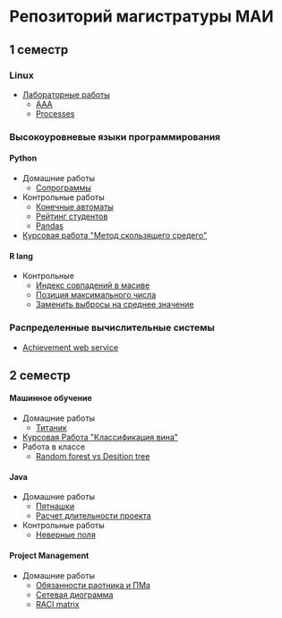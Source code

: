 # Репозиторий магистратуры МАИ
## 1 семестр
### Linux 
* [Лабораторные работы](https://github.com/sashaukl/IT_MAI/tree/master/Linux)
  * [AAA](https://github.com/sashaukl/IT_MAI/tree/master/Linux/AAA)
  * [Processes](https://github.com/sashaukl/IT_MAI/tree/master/Linux/processes)
### Высокоуровневые языки программирования
  #### Python
  * Домашние работы
    * [Сопрограммы](https://github.com/sashaukl/IT_MAI/blob/master/Python/homeworks/coroutines.ipynb)
  * Контрольные работы
    * [Конечные автоматы](https://github.com/sashaukl/IT_MAI/blob/master/Python/test_tasks/finite%20state%20machine/Finite_state_machine.ipynb)
    * [Рейтинг студентов](https://github.com/sashaukl/IT_MAI/blob/master/Python/test_tasks/students%20rating/students_rating.ipynb)
    * [Pandas](https://github.com/sashaukl/IT_MAI/blob/master/Python/test_tasks/pandas/pandas.ipynb)
  * [Курсовая работа "Метод скользящего средего"](https://github.com/sashaukl/IT_MAI/blob/master/Python/Coursework/course.ipynb)
#### R lang
  * Контрольные
    * [Индекс совпадений в масиве](https://github.com/sashaukl/IT_MAI/blob/master/RLang/task_1/solution.r)
    * [Позиция максимального числа](https://github.com/sashaukl/IT_MAI/blob/master/RLang/task_2/max_value_pos.r)
    * [Заменить выбросы на среднее значение](https://github.com/sashaukl/IT_MAI/blob/master/RLang/task_2/avarage_3x_replacer.r)
### Распределенные вычислительные системы
 * [Achievement web service](https://github.com/sashaukl/IT_MAI/tree/master/DistributedComputing/achievement_2)
## 2 семестр
#### Машинное обучение
 * Домашние работы
    * [Титаник](https://github.com/sashaukl/IT_MAI_MASTER/tree/master/machine_learning/homework_1)
 * [Курсовая Работа "Классификация вина"](/machine_learning/coursework/UkolovAP.ipynb)
 * Работа в классе
    * [Random forest vs Desition tree](/machine_learning/randomforest_vs_desitiontree/Untitled0.ipynb)
#### Java
 * Домашние работы
    * [Пятнашки](https://github.com/sashaukl/IT_MAI_MASTER/tree/master/java/homeworks/fifteengame)
    * [Расчет длительности проекта](/java/homeworks/task_duration_counter)
 * Контрольные работы
    * [Неверные поля](https://github.com/sashaukl/IT_MAI_MASTER/tree/master/java/test_tasks/size)

#### Project Management
 * Домашние работы
    * [Обязанности раотника и ПМа](https://github.com/sashaukl/IT_MAI_MASTER/blob/master/project_management/homeworks/pm_vs_casualworker/hw2.xlsx)
    * [Сетевая диограмма](https://github.com/sashaukl/IT_MAI_MASTER/tree/master/project_management/homeworks/graph)
    * [RACI matrix](https://github.com/sashaukl/IT_MAI_MASTER/blob/master/project_management/homeworks/RACI.md)
